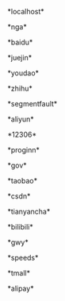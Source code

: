 \*localhost\*

\*nga\*

\*baidu\*

\*juejin\*

\*youdao\*

\*zhihu\*

\*segmentfault\*

\*aliyun\*

\*12306\*

\*proginn\*

\*gov\*

\*taobao\*

\*csdn\*

\*tianyancha\*

\*bilibili\*

\*gwy\*

\*speeds\*

\*tmall\*

\*alipay\*
